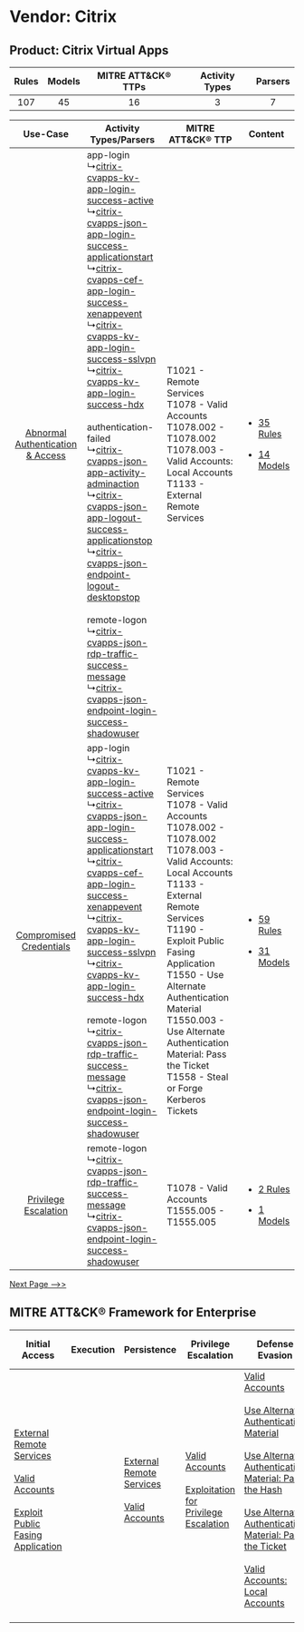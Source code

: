 Vendor: Citrix
==============
Product: Citrix Virtual Apps
----------------------------
| Rules | Models | MITRE ATT&CK® TTPs | Activity Types | Parsers |
|:-----:|:------:|:------------------:|:--------------:|:-------:|
|  107  |   45   |         16         |       3        |    7    |

|    Use-Case    | Activity Types/Parsers    | MITRE ATT&CK® TTP    | Content    |
|:----:| ---- | ---- | ---- |
| [Abnormal Authentication & Access](../../../UseCases/uc_abnormal_authentication_&_access.md) |  app-login<br> ↳[citrix-cvapps-kv-app-login-success-active](Ps/pC_citrixcvappskvapploginsuccessactive.md)<br> ↳[citrix-cvapps-json-app-login-success-applicationstart](Ps/pC_citrixcvappsjsonapploginsuccessapplicationstart.md)<br> ↳[citrix-cvapps-cef-app-login-success-xenappevent](Ps/pC_citrixcvappscefapploginsuccessxenappevent.md)<br> ↳[citrix-cvapps-kv-app-login-success-sslvpn](Ps/pC_citrixcvappskvapploginsuccesssslvpn.md)<br> ↳[citrix-cvapps-kv-app-login-success-hdx](Ps/pC_citrixcvappskvapploginsuccesshdx.md)<br><br> authentication-failed<br> ↳[citrix-cvapps-json-app-activity-adminaction](Ps/pC_citrixcvappsjsonappactivityadminaction.md)<br> ↳[citrix-cvapps-json-app-logout-success-applicationstop](Ps/pC_citrixcvappsjsonapplogoutsuccessapplicationstop.md)<br> ↳[citrix-cvapps-json-endpoint-logout-desktopstop](Ps/pC_citrixcvappsjsonendpointlogoutdesktopstop.md)<br><br> remote-logon<br> ↳[citrix-cvapps-json-rdp-traffic-success-message](Ps/pC_citrixcvappsjsonrdptrafficsuccessmessage.md)<br> ↳[citrix-cvapps-json-endpoint-login-success-shadowuser](Ps/pC_citrixcvappsjsonendpointloginsuccessshadowuser.md)<br> | T1021 - Remote Services<br>T1078 - Valid Accounts<br>T1078.002 - T1078.002<br>T1078.003 - Valid Accounts: Local Accounts<br>T1133 - External Remote Services<br>    | [<ul><li>35 Rules</li></ul><ul><li>14 Models</li></ul>](RM/r_m_citrix_citrix_virtual_apps_Abnormal_Authentication_&_Access.md) |
|          [Compromised Credentials](../../../UseCases/uc_compromised_credentials.md)          |  app-login<br> ↳[citrix-cvapps-kv-app-login-success-active](Ps/pC_citrixcvappskvapploginsuccessactive.md)<br> ↳[citrix-cvapps-json-app-login-success-applicationstart](Ps/pC_citrixcvappsjsonapploginsuccessapplicationstart.md)<br> ↳[citrix-cvapps-cef-app-login-success-xenappevent](Ps/pC_citrixcvappscefapploginsuccessxenappevent.md)<br> ↳[citrix-cvapps-kv-app-login-success-sslvpn](Ps/pC_citrixcvappskvapploginsuccesssslvpn.md)<br> ↳[citrix-cvapps-kv-app-login-success-hdx](Ps/pC_citrixcvappskvapploginsuccesshdx.md)<br><br> remote-logon<br> ↳[citrix-cvapps-json-rdp-traffic-success-message](Ps/pC_citrixcvappsjsonrdptrafficsuccessmessage.md)<br> ↳[citrix-cvapps-json-endpoint-login-success-shadowuser](Ps/pC_citrixcvappsjsonendpointloginsuccessshadowuser.md)<br>    | T1021 - Remote Services<br>T1078 - Valid Accounts<br>T1078.002 - T1078.002<br>T1078.003 - Valid Accounts: Local Accounts<br>T1133 - External Remote Services<br>T1190 - Exploit Public Fasing Application<br>T1550 - Use Alternate Authentication Material<br>T1550.003 - Use Alternate Authentication Material: Pass the Ticket<br>T1558 - Steal or Forge Kerberos Tickets<br> | [<ul><li>59 Rules</li></ul><ul><li>31 Models</li></ul>](RM/r_m_citrix_citrix_virtual_apps_Compromised_Credentials.md)          |
|    [Privilege Escalation](../../../UseCases/uc_privilege_escalation.md)    |  remote-logon<br> ↳[citrix-cvapps-json-rdp-traffic-success-message](Ps/pC_citrixcvappsjsonrdptrafficsuccessmessage.md)<br> ↳[citrix-cvapps-json-endpoint-login-success-shadowuser](Ps/pC_citrixcvappsjsonendpointloginsuccessshadowuser.md)<br>    | T1078 - Valid Accounts<br>T1555.005 - T1555.005<br>    | [<ul><li>2 Rules</li></ul><ul><li>1 Models</li></ul>](RM/r_m_citrix_citrix_virtual_apps_Privilege_Escalation.md)    |
[Next Page -->>](2_ds_citrix_citrix_virtual_apps.md)

MITRE ATT&CK® Framework for Enterprise
--------------------------------------
| Initial Access                                                                                                                                                                                                                         | Execution | Persistence                                                                                                                                      | Privilege Escalation                                                                                                                                          | Defense Evasion                                                                                                                                                                                                                                                                                                                                                                                                                                                                  | Credential Access                                                                                                                                                                                                                                                                | Discovery                                                                    | Lateral Movement                                                                                                                                               | Collection | Command and Control                                                                                                                       | Exfiltration | Impact |
| -------------------------------------------------------------------------------------------------------------------------------------------------------------------------------------------------------------------------------------- | --------- | ------------------------------------------------------------------------------------------------------------------------------------------------ | ------------------------------------------------------------------------------------------------------------------------------------------------------------- | -------------------------------------------------------------------------------------------------------------------------------------------------------------------------------------------------------------------------------------------------------------------------------------------------------------------------------------------------------------------------------------------------------------------------------------------------------------------------------- | -------------------------------------------------------------------------------------------------------------------------------------------------------------------------------------------------------------------------------------------------------------------------------- | ---------------------------------------------------------------------------- | -------------------------------------------------------------------------------------------------------------------------------------------------------------- | ---------- | ----------------------------------------------------------------------------------------------------------------------------------------- | ------------ | ------ |
| [External Remote Services](https://attack.mitre.org/techniques/T1133)<br><br>[Valid Accounts](https://attack.mitre.org/techniques/T1078)<br><br>[Exploit Public Fasing Application](https://attack.mitre.org/techniques/T1190)<br><br> |           | [External Remote Services](https://attack.mitre.org/techniques/T1133)<br><br>[Valid Accounts](https://attack.mitre.org/techniques/T1078)<br><br> | [Valid Accounts](https://attack.mitre.org/techniques/T1078)<br><br>[Exploitation for Privilege Escalation](https://attack.mitre.org/techniques/T1068)<br><br> | [Valid Accounts](https://attack.mitre.org/techniques/T1078)<br><br>[Use Alternate Authentication Material](https://attack.mitre.org/techniques/T1550)<br><br>[Use Alternate Authentication Material: Pass the Hash](https://attack.mitre.org/techniques/T1550/002)<br><br>[Use Alternate Authentication Material: Pass the Ticket](https://attack.mitre.org/techniques/T1550/003)<br><br>[Valid Accounts: Local Accounts](https://attack.mitre.org/techniques/T1078/003)<br><br> | [Steal or Forge Kerberos Tickets](https://attack.mitre.org/techniques/T1558)<br><br>[Credentials from Password Stores](https://attack.mitre.org/techniques/T1555)<br><br>[Steal or Forge Kerberos Tickets: Kerberoasting](https://attack.mitre.org/techniques/T1558/003)<br><br> | [Remote System Discovery](https://attack.mitre.org/techniques/T1018)<br><br> | [Remote Services](https://attack.mitre.org/techniques/T1021)<br><br>[Use Alternate Authentication Material](https://attack.mitre.org/techniques/T1550)<br><br> |            | [Proxy: Multi-hop Proxy](https://attack.mitre.org/techniques/T1090/003)<br><br>[Proxy](https://attack.mitre.org/techniques/T1090)<br><br> |              |        |